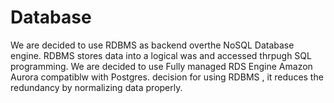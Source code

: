 # Database 
 <p> We are decided to use RDBMS as backend overthe NoSQL Database engine.
 RDBMS stores data into a logical was and accessed thrpugh SQL programming. 
 We are decided to use Fully managed RDS Engine Amazon Aurora compatiblw with Postgres.
 decision for using RDBMS , it reduces the redundancy by normalizing data properly. </p>
